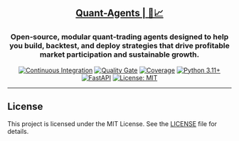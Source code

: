 <h2 align="center"><a href="https://github.com/bsantanna/quant-agents">Quant-Agents | 🤖📈</a></h2>
<h3 align="center">Open‑source, modular quant‑trading agents designed to help you build, backtest, and deploy strategies that drive profitable market participation and sustainable growth.</h3>

<div align="center">

[![Continuous Integration](https://github.com/bsantanna/quant-agents/actions/workflows/build.yml/badge.svg)](https://github.com/bsantanna/quant-agents/actions/workflows/build.yml)
[![Quality Gate](https://sonarcloud.io/api/project_badges/measure?project=bsantanna_quant-agents&metric=alert_status)](https://sonarcloud.io/dashboard?id=bsantanna_quant-agents)
[![Coverage](https://sonarcloud.io/api/project_badges/measure?project=bsantanna_quant-agents&metric=coverage)](https://sonarcloud.io/component_measures?metric=coverage&selected=bsantanna_quant-agents%3Aapp&id=bsantanna_quant-agents)
[![Python 3.11+](https://img.shields.io/badge/python-3.11+-blue.svg)](https://www.python.org/downloads/)
[![FastAPI](https://img.shields.io/badge/FastAPI-009485.svg?logo=fastapi&logoColor=white)](#key-features)
[![License: MIT](https://img.shields.io/badge/License-MIT-blue.svg)](doc/LICENSE.md)

</div>

---

## License

This project is licensed under the MIT License. See the [LICENSE](doc/LICENSE.md) file for details.
